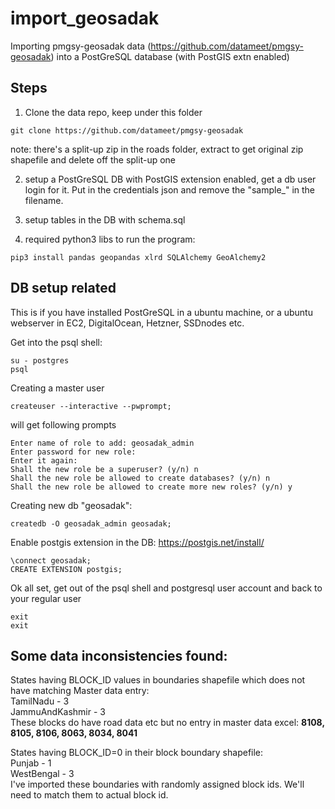 # import_geosadak

Importing pmgsy-geosadak data (https://github.com/datameet/pmgsy-geosadak) into a PostGreSQL database (with PostGIS extn enabled)

## Steps

1. Clone the data repo, keep under this folder
```
git clone https://github.com/datameet/pmgsy-geosadak
```
note: there's a split-up zip in the roads folder, extract to get original zip shapefile and delete off the split-up one

2. setup a PostGreSQL DB with PostGIS extension enabled, get a db user login for it. Put in the credentials json and remove the "sample_" in the filename.

3. setup tables in the DB with schema.sql

4. required python3 libs to run the program:
```
pip3 install pandas geopandas xlrd SQLAlchemy GeoAlchemy2
```

## DB setup related

This is if you have installed PostGreSQL in a ubuntu machine, or a ubuntu webserver in EC2, DigitalOcean, Hetzner, SSDnodes etc.

Get into the psql shell:
```
su - postgres
psql
```

Creating a master user
```
createuser --interactive --pwprompt;
```

will get following prompts
```
Enter name of role to add: geosadak_admin
Enter password for new role: 
Enter it again: 
Shall the new role be a superuser? (y/n) n
Shall the new role be allowed to create databases? (y/n) n
Shall the new role be allowed to create more new roles? (y/n) y
```

Creating new db "geosadak":
```
createdb -O geosadak_admin geosadak;
```

Enable postgis extension in the DB: https://postgis.net/install/
```
\connect geosadak;
CREATE EXTENSION postgis;
```

Ok all set, get out of the psql shell and postgresql user account and back to your regular user
```
exit
exit
```

## Some data inconsistencies found:
States having BLOCK_ID values in boundaries shapefile which does not have matching Master data entry:  
TamilNadu - 3  
JammuAndKashmir - 3  
These blocks do have road data etc but no entry in master data excel: **8108, 8105, 8106, 8063, 8034, 8041**

States having BLOCK_ID=0 in their block boundary shapefile:  
Punjab - 1  
WestBengal - 3  
I've imported these boundaries with randomly assigned block ids. We'll need to match them to actual block id.

